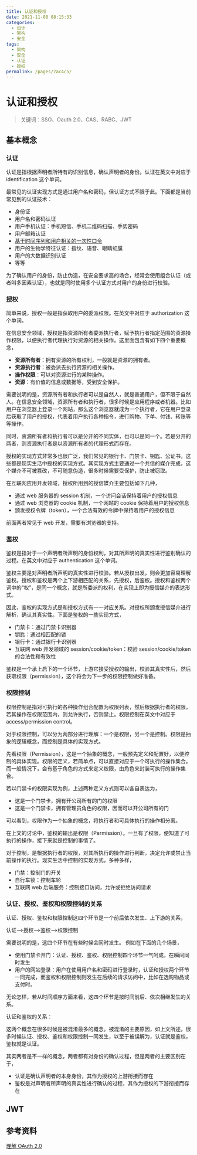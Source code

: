 ```yaml
---
title: 认证和授权
date: 2021-11-08 08:15:33
categories:
  - 设计
  - 架构
  - 安全
tags:
  - 架构
  - 安全
  - 认证
  - 授权
permalink: /pages/7ac4c5/
---
```


# 认证和授权

> 关键词：SSO、Oauth 2.0、CAS、RABC、JWT

## 基本概念

### 认证

认证是指根据声明者所特有的识别信息，确认声明者的身份。认证在英文中对应于 identification 这个单词。

最常见的认证实现方式是通过用户名和密码，但认证方式不限于此。下面都是当前常见到的认证技术：

- 身份证
- 用户名和密码认证
- 用户手机认证：手机短信、手机二维码扫描、手势密码
- 用户邮箱认证
- [基于时间序列和用户相关的一次性口令](https://tools.ietf.org/html/rfc6238)
- 用户的生物学特征认证：指纹、语音、眼睛虹膜
- 用户的大数据识别认证
- 等等

为了确认用户的身份，防止伪造，在安全要求高的场合，经常会使用组合认证（或者叫多因素认证），也就是同时使用多个认证方式对用户的身份进行校验。

### 授权

简单来说，授权一般是指获取用户的委派权限。在英文中对应于 authorization 这个单词。

在信息安全领域，授权是指资源所有者委派执行者，赋予执行者指定范围的资源操作权限，以便执行者代理执行对资源的相关操作。这里面包含有如下四个重要概念，

- **资源所有者**：拥有资源的所有权利，一般就是资源的拥有者。
- **资源执行者**：被委派去执行资源的相关操作。
- **操作权限**：可以对资源进行的某种操作。
- **资源**：有价值的信息或数据等，受到安全保护。

需要说明的是，资源所有者和执行者可以是自然人，就是普通用户，但不限于自然人。在信息安全领域，资源所有者和执行者，很多时候是应用程序或者机器。比如用户在浏览器上登录一个网站，那么这个浏览器就成为一个执行者，它在用户登录后获取了用户的授权，代表着用户执行各种指令，进行购物、下单、付钱、转账等等操作。

同时，资源所有者和执行者可以是分开的不同实体，也可以是同一个。若是分开的两者，则资源执行者是以资源所有者的代理形式而存在。

授权的实现方式非常多也很广泛，我们常见的银行卡、门禁卡、钥匙、公证书，这些都是现实生活中授权的实现方式。其实现方式主要通过一个共信的媒介完成，这个媒介不可被篡改，不可随意伪造，很多时候需要受保护，防止被窃取。

在互联网应用开发领域，授权所用到的授信媒介主要包括如下几种，

- 通过 web 服务器的 session 机制，一个访问会话保持着用户的授权信息
- 通过 web 浏览器的 cookie 机制，一个网站的 cookie 保持着用户的授权信息
- 颁发授权令牌（token），一个合法有效的令牌中保持着用户的授权信息

前面两者常见于 web 开发，需要有浏览器的支持。

### 鉴权

鉴权是指对于一个声明者所声明的身份权利，对其所声明的真实性进行鉴别确认的过程。在英文中对应于 authentication 这个单词。

鉴权主要是对声明者所声明的真实性进行校验。若从授权出发，则会更加容易理解鉴权。授权和鉴权是两个上下游相匹配的关系，先授权，后鉴权。授权和鉴权两个词中的“权”，是同一个概念，就是所委派的权利，在实现上即为授信媒介的表达形式。

因此，鉴权的实现方式是和授权方式有一一对应关系。对授权所颁发授信媒介进行解析，确认其真实性。下面是鉴权的一些实现方式，

- 门禁卡：通过门禁卡识别器
- 钥匙：通过相匹配的锁
- 银行卡：通过银行卡识别器
- 互联网 web 开发领域的 session/cookie/token：校验 session/cookie/token 的合法性和有效性

鉴权是一个承上启下的一个环节，上游它接受授权的输出，校验其真实性后，然后获取权限（permission），这个将会为下一步的权限控制做好准备。

### 权限控制

权限控制是指对可执行的各种操作组合配置为权限列表，然后根据执行者的权限，若其操作在权限范围内，则允许执行，否则禁止。权限控制在英文中对应于 access/permission control。

对于权限控制，可以分为两部分进行理解：一个是权限，另一个是控制。权限是抽象的逻辑概念，而控制是具体的实现方式。

先看权限（Permission），这是一个抽象的概念，一般预先定义和配置好，以便控制的具体实现。权限的定义，若简单点，可以直接对应于一个可执行的操作集合。而一般情况下，会有基于角色的方式来定义权限，由角色来封装可执行的操作集合。

若以门禁卡的权限实现为例，上述两种定义方式则可以各自表达为，

- 这是一个门禁卡，拥有开公司所有的门的权限
- 这是一个门禁卡，拥有管理员角色的权限，因而可以开公司所有的门

可以看到，权限作为一个抽象的概念，将执行者和可具体执行的操作相分离。

在上文的讨论中，鉴权的输出是权限（Permission）。一旦有了权限，便知道了可执行的操作，接下来就是控制的事情了。

对于控制，是根据执行者的权限，对其所执行的操作进行判断，决定允许或禁止当前操作的执行。现实生活中控制的实现方式，多种多样，

- 门禁：控制门的开关
- 自行车锁：控制车轮
- 互联网 web 后端服务：控制接口访问，允许或拒绝访问请求

### 认证、授权、鉴权和权限控制的关系

认证、授权、鉴权和权限控制这四个环节是一个前后依次发生、上下游的关系，

认证-->授权-->鉴权-->权限控制

需要说明的是，这四个环节在有些时候会同时发生。 例如在下面的几个场景，

- 使用门禁卡开门：认证、授权、鉴权、权限控制四个环节一气呵成，在瞬间同时发生
- 用户的网站登录：用户在使用用户名和密码进行登录时，认证和授权两个环节一同完成，而鉴权和权限控制则发生在后续的请求访问中，比如在选购物品或支付时。

无论怎样，若从时间顺序方面来看，这四个环节是按时间前后、依次相继发生的关系。

认证和鉴权的关系：

这两个概念在很多时候是被混淆最多的概念。被混淆的主要原因，如上文所述，很多时候认证、授权、鉴权和权限控制一同发生，以至于被误解为，认证就是鉴权，鉴权就是认证。

其实两者是不一样的概念，两者都有对身份的确认过程，但是两者的主要区别在于，

- 认证是确认声明者的本身身份，其作为授权的上游衔接而存在
- 鉴权是对声明者所声明的真实性进行确认的过程，其作为授权的下游衔接而存在

## JWT

## 参考资料

[理解 OAuth 2.0](http://www.ruanyifeng.com/blog/2014/05/oauth_2_0.html)